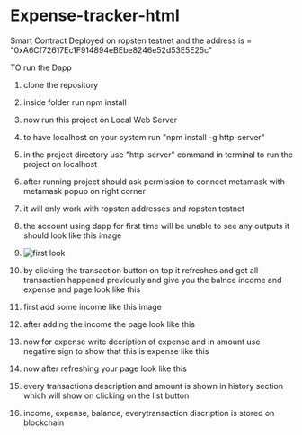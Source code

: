 # Expense-tracker-html
Smart Contract Deployed on ropsten testnet and the address is = "0xA6Cf72617Ec1F914894eBEbe8246e52d53E5E25c"

TO run the Dapp

1. clone the repository
2. inside folder run npm install
3. now run this project on Local Web Server
4. to have localhost on your system run "npm install -g http-server"
5. in the project directory use "http-server" command in terminal to run the project on localhost
6. after running project should ask permission to connect metamask with metamask popup on right corner

7. it will only work with ropsten addresses and ropsten testnet
8. the account using dapp for first time will be unable to see any outputs it should look like this image
9. ![first look](https://user-images.githubusercontent.com/61728512/127745465-eeb6236a-55fb-4816-a93f-6d210b9b7a93.jpeg)
10. by clicking the transaction button on top it refreshes and get all transaction happened previously and give you the balnce income and expense and page look like this
12. first add some income like this image
13. after adding the income the page look like this
14. now for expense write decription of expense and in amount use negative sign to show that this is expense like this
15. now after refreshing your page look like this

16. every transactions description and amount is shown in history section which will show on clicking on the list button
17. income, expense, balance, everytransaction discription is stored on blockchain


